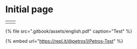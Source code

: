 # Initial page

|  |  |
| :--- | :--- |
|  |  |

{% file src=".gitbook/assets/english.pdf" caption="Test" %}

{% embed url="https://repl.it/@petros1/Petros-Test" %}



